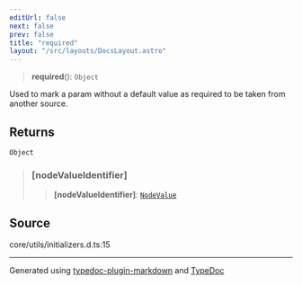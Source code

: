 ```yaml
---
editUrl: false
next: false
prev: false
title: "required"
layout: "/src/layouts/DocsLayout.astro"
---
```


> **required**(): `Object`

Used to mark a param without a default value
as required to be taken from another source.

## Returns

`Object`

> ### [nodeValueIdentifier]
>
> > **[nodeValueIdentifier]**: [`NodeValue`](/api/enumerations/nodevalue/)
>

## Source

core/utils/initializers.d.ts:15

***

Generated using [typedoc-plugin-markdown](https://www.npmjs.com/package/typedoc-plugin-markdown) and [TypeDoc](https://typedoc.org/)
